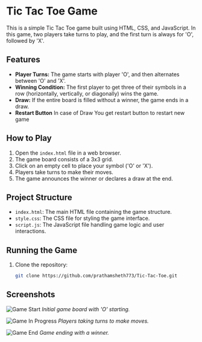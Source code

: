 # Tic Tac Toe Game

This is a simple Tic Tac Toe game built using HTML, CSS, and JavaScript. In this game, two players take turns to play, and the first turn is always for 'O', followed by 'X'.

## Features

- **Player Turns:** The game starts with player 'O', and then alternates between 'O' and 'X'.
- **Winning Condition:** The first player to get three of their symbols in a row (horizontally, vertically, or diagonally) wins the game.
- **Draw:** If the entire board is filled without a winner, the game ends in a draw.
- **Restart Button** In case of Draw You get restart button to restart new game 

## How to Play

1. Open the `index.html` file in a web browser.
2. The game board consists of a 3x3 grid.
3. Click on an empty cell to place your symbol ('O' or 'X').
4. Players take turns to make their moves.
5. The game announces the winner or declares a draw at the end.

## Project Structure

- `index.html`: The main HTML file containing the game structure.
- `style.css`: The CSS file for styling the game interface.
- `script.js`: The JavaScript file handling game logic and user interactions.

## Running the Game

1. Clone the repository:

   ```bash
   git clone https://github.com/prathamsheth773/Tic-Tac-Toe.git
## Screenshots

![Game Start](screenshots/game_start.png)
*Initial game board with 'O' starting.*

![Game In Progress](screenshots/game_in_progress.png)
*Players taking turns to make moves.*

![Game End](screenshots/game_end.png)
*Game ending with a winner.*
